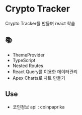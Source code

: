 # Crypto Tracker

Crypto Tracker를 만들며 react 학습

## 📚

- ThemeProvider
- TypeScript
- Nested Routes
- React Query를 이용한 데이터관리
- Apex Charts로 차트 만들기

## Use

- 코인정보 api : coinpaprika

